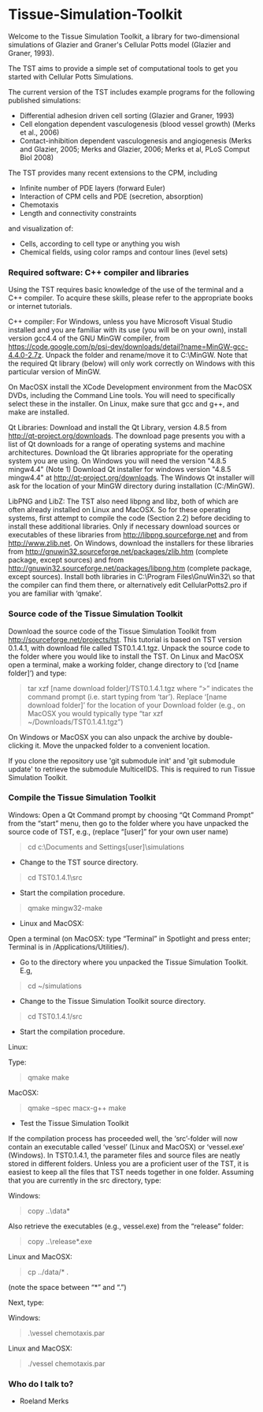 # Tissue-Simulation-Toolkit

Welcome to the Tissue Simulation Toolkit, a library for
two-dimensional simulations of Glazier and Graner's Cellular Potts
model (Glazier and Graner, 1993).

The TST aims to provide a simple set of computational tools to get you
started with Cellular Potts Simulations.

The current version of the TST includes example programs for the
following published simulations:

* Differential adhesion driven cell sorting (Glazier and Graner, 1993)
* Cell elongation dependent vasculogenesis (blood vessel growth) (Merks et al., 2006) 
* Contact-inhibition dependent vasculogenesis and angiogenesis (Merks and Glazier, 2005; Merks and Glazier, 2006; Merks et al, PLoS Comput Biol 2008)

The TST provides many recent extensions to the CPM, including

* Infinite number of PDE layers (forward Euler)
* Interaction of CPM cells and PDE (secretion, absorption)
* Chemotaxis
* Length and connectivity constraints

and visualization of:

* Cells, according to cell type or anything you wish
* Chemical fields, using color ramps and contour lines (level sets)

### Required software: C++ compiler and libraries ###

Using the TST requires basic knowledge of the use of the terminal and a C++ compiler. To acquire these skills, please refer to the appropriate books or internet tutorials. 

C++ compiler: For Windows, unless you have Microsoft Visual Studio installed and you are familiar with its use (you will be on your own), install version gcc4.4 of the GNU MinGW compiler, from https://code.google.com/p/psi-dev/downloads/detail?name=MinGW-gcc-4.4.0-2.7z. Unpack the folder and rename/move it to C:\MinGW. Note that the required Qt library (below) will only work correctly on Windows with this particular version of MinGW. 

On MacOSX install the XCode Development environment from the MacOSX DVDs, including the Command Line tools. You will need to specifically select these in the installer. On Linux, make sure that gcc and g++, and make are installed. 

Qt Libraries: Download and install the Qt Library, version 4.8.5 from http://qt-project.org/downloads. The download page presents you with a list of Qt downloads for a range of operating systems and machine architectures. Download the Qt libraries appropriate for the operating system you are using. On Windows you will need the version "4.8.5 mingw4.4" (Note 1) Download Qt installer for windows version "4.8.5 mingw4.4" at http://qt-project.org/downloads. The Windows Qt installer will ask for the location of your MinGW directory during installation (C:/MinGW). 

LibPNG and LibZ: The TST also need libpng and libz, both of which are often already installed on Linux and MacOSX. So for these operating systems, first attempt to compile the code (Section 2.2) before deciding to install these additional libraries. Only if necessary download sources or executables of these libraries from http://libpng.sourceforge.net and from http://www.zlib.net. On Windows, download the installers for these libraries from http://gnuwin32.sourceforge.net/packages/zlib.htm (complete package, except sources) and from http://gnuwin32.sourceforge.net/packages/libpng.htm (complete package, except sources).  Install both libraries in C:\Program Files\GnuWin32\ so that the compiler can find them there, or alternatively edit CellularPotts2.pro if you are familiar with ‘qmake’.

### Source code of the Tissue Simulation Toolkit ###
Download the source code of the Tissue Simulation Toolkit from http://sourceforge.net/projects/tst. This tutorial is based on TST version 0.1.4.1, with download file called TST0.1.4.1.tgz. 
Unpack the source code to the folder where you would like to install the TST. On Linux and MacOSX open a terminal, make a working folder, change directory to (‘cd [name folder]’) and type:

> tar xzf [name download folder]/TST0.1.4.1.tgz
where “>” indicates the command prompt (i.e. start typing from ‘tar’). Replace ‘[name download folder]’ for the location of your Download folder (e.g., on MacOSX you would typically type “tar xzf ~/Downloads/TST0.1.4.1.tgz”) 

On Windows or MacOSX you can also unpack the archive by double-clicking it. Move the unpacked folder to a convenient location.

If you clone the repository use 
'git submodule init' and 
'git submodule update'
to retrieve the submodule MulticellDS. This is required to run Tissue Simulation Toolkit.

### Compile the Tissue Simulation Toolkit ###

Windows: 
Open a Qt Command prompt by choosing “Qt Command Prompt” from the “start” menu, then go to the folder where you have unpacked the source code of TST, e.g., (replace “[user]” for your own user name)
> cd c:\Documents and Settings\[user]\simulations

* Change to the TST source directory.

> cd TST0.1.4.1\src

* Start the compilation procedure.
> qmake
> mingw32-make

* Linux and MacOSX:

Open a terminal (on MacOSX: type “Terminal” in Spotlight and press enter; Terminal is in /Applications/Utilities/).

* Go to the directory where you unpacked the Tissue Simulation Toolkit. E.g,

> cd ~/simulations

* Change to the Tissue Simulation Toolkit source directory.

> cd TST0.1.4.1/src

* Start the compilation procedure.

Linux: 

Type:
> qmake
> make

MacOSX:
> qmake –spec macx-g++
> make

* Test the Tissue Simulation Toolkit

If the compilation process has proceeded well, the ‘src’-folder will now contain an executable called ‘vessel’ (Linux and MacOSX) or ‘vessel.exe’ (Windows). In TST0.1.4.1, the parameter files and source files are neatly stored in different folders. Unless you are a proficient user of the TST, it is easiest to keep all the files that TST needs together in one folder. Assuming that you are currently in the src directory, type:

Windows:

> copy ..\data\* 

Also retrieve the executables (e.g., vessel.exe) from the “release” folder:

> copy ..\release\*.exe

Linux and MacOSX:

> cp ../data/* .

(note the space between “*” and “.”)

Next, type:

Windows:

> .\vessel chemotaxis.par 

Linux and MacOSX:

> ./vessel chemotaxis.par


### Who do I talk to? ###

* Roeland Merks
